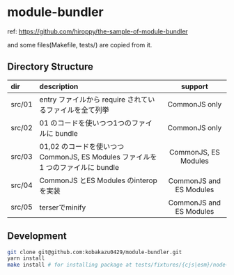 # module-bundler

ref: https://github.com/hiroppy/the-sample-of-module-bundler

and some files(Makefile, tests/) are copied from it.

## Directory Structure

|dir|description|support|
|:-|:-|:-:|
|src/01|entry ファイルから require されているファイルを全て列挙|CommonJS only|
|src/02|01 のコードを使いつつ1つのファイルに bundle|CommonJS only|
|src/03|01,02 のコードを使いつつ CommonJS, ES Modules ファイルを 1 つのファイルに bundle|CommonJS, ES Modules|
|src/04|CommonJS とES Modules のinteropを実装|CommonJS and ES Modules|
|src/05|terserでminify|CommonJS and ES Modules|

## Development

```bash
git clone git@github.com:kobakazu0429/module-bundler.git
yarn install
make install # for installing package at tests/fixtures/{cjs|esm}/node-modules
```
